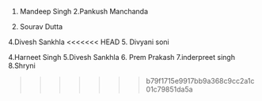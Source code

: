 
1. Mandeep Singh
2.Pankush Manchanda

3. Sourav Dutta

4.Divesh Sankhla
<<<<<<< HEAD
5. Divyani soni


4.Harneet Singh
5.Divesh Sankhla
6. Prem Prakash
7.inderpreet singh
8.Shryni
>>>>>>> b79f1715e9917bb9a368c9cc2a1c01c79851da5a

